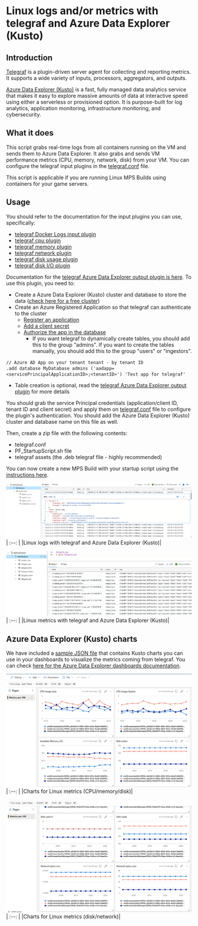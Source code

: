 # Linux logs and/or metrics with telegraf and Azure Data Explorer (Kusto)

## Introduction

[Telegraf](https://github.com/influxdata/telegraf) is a plugin-driven server agent for collecting and reporting metrics. It supports a wide variety of inputs, processors, aggregators, and outputs.

[Azure Data Explorer (Kusto)](https://azure.microsoft.com/en-us/products/data-explorer/) is a fast, fully managed data analytics service that makes it easy to explore massive amounts of data at interactive speed using either a serverless or provisioned option. It is purpose-built for log analytics, application monitoring, infrastructure monitoring, and cybersecurity.

## What it does

This script grabs real-time logs from all containers running on the VM and sends them to Azure Data Explorer. It also grabs and sends VM performance metrics (CPU, memory, network, disk) from your VM. You can configure the telegraf input plugins in the [telegraf.conf](telegraf.conf) file.

This script is applicable if you are running Linux MPS Builds using containers for your game servers.

## Usage

You should refer to the documentation for the input plugins you can use, specifically:

- [telegraf Docker Logs input plugin](https://github.com/influxdata/telegraf/blob/master/plugins/inputs/docker_log/README.md)
- [telegraf cpu plugin](https://github.com/influxdata/telegraf/blob/master/plugins/inputs/cpu/README.md)
- [telegraf memory plugin](https://github.com/influxdata/telegraf/blob/master/plugins/inputs/mem/README.md)
- [telegraf network plugin](https://github.com/influxdata/telegraf/blob/master/plugins/inputs/net/README.md)
- [telegraf disk usage plugin](https://github.com/influxdata/telegraf/blob/master/plugins/inputs/disk/README.md)
- [telegraf disk I/O plugin](https://github.com/influxdata/telegraf/blob/master/plugins/inputs/diskio/README.md)

Documentation for the [telegraf Azure Data Explorer output plugin is here](https://github.com/influxdata/telegraf/tree/master/plugins/outputs/azure_data_explorer). To use this plugin, you need to:

- Create a Azure Data Explorer (Kusto) cluster and database to store the data ([check here for a free cluster](https://dataexplorer.azure.com/freecluster))
- Create an Azure Registered Application so that telegraf can authenticate to the cluster
  - [Register an application](https://docs.microsoft.com/en-us/azure/active-directory/develop/quickstart-register-app#register-an-application)
  - [Add a client secret](https://docs.microsoft.com/en-us/azure/active-directory/develop/quickstart-register-app#add-a-client-secret)
  - [Authorize the app in the database](https://docs.microsoft.com/en-us/azure/data-explorer/kusto/management/access-control/principals-and-identity-providers#azure-ad-tenants)
    - If you want telegraf to dynamically create tables, you should add this to the group "admins". If you want to create the tables manually, you should add this to the group "users" or "ingestors".

```kql
// Azure AD App on your tenant tenant - by tenant ID
.add database MyDatabase admins ('aadapp=<servicePrincipalApplicationID>;<tenantID>') 'Test app for telegraf'
```

- Table creation is optional, read the [telegraf Azure Data Explorer output plugin](https://github.com/influxdata/telegraf/tree/master/plugins/outputs/azure_data_explorer) for more details

You should grab the service Principal credentials (application/client ID, tenant ID and client secret) and apply them on [telegraf.conf](telegraf.conf) file to configure the plugin's authentication. You should add the Azure Data Explorer (Kusto) cluster and database name on this file as well.

Then, create a zip file with the following contents:

- telegraf.conf
- PF_StartupScript.sh file
- telegraf assets (the .deb telegraf file - highly recommended)

You can now create a new MPS Build with your startup script using the [instructions here](https://learn.microsoft.com/en-us/gaming/playfab/features/multiplayer/servers/vmstartupscript).

![Linux logs with telegraf and Azure Data Explorer (Kusto)](../media/linux_logs_telegraf_kusto.png)
| :--: |
|Linux logs with telegraf and Azure Data Explorer (Kusto)|

![Linux metrics with telegraf and Azure Data Explorer (Kusto)](../media/linux_metrics_telegraf_kusto.png)
| :--: |
|Linux metrics with telegraf and Azure Data Explorer (Kusto)|

## Azure Data Explorer (Kusto) charts

We have included a [sample JSON file](dashboard-MPS-telegraf.json) that contains Kusto charts you can use in your dashboards to visualize the metrics coming from telegraf. You can check [here for the Azure Data Explorer dashboards documentation](https://learn.microsoft.com/en-us/azure/data-explorer/azure-data-explorer-dashboards).

![Charts for Linux metrics (CPU/memory/disk)](../media/linux_metrics_kusto_charts_1.png)
| :--: |
|Charts for Linux metrics (CPU/memory/disk)|

![Charts for Linux metrics (disk/network)](../media/linux_metrics_kusto_charts_2.png)
| :--: |
|Charts for Linux metrics (disk/network)|

